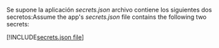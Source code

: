 <span data-ttu-id="511bc-101">Se supone la aplicación *secrets.json* archivo contiene los siguientes dos secretos:</span><span class="sxs-lookup"><span data-stu-id="511bc-101">Assume the app's *secrets.json* file contains the following two secrets:</span></span>

[!INCLUDE[secrets.json file](secrets-json-file.md)]
